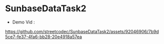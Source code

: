 # SunbaseDataTask2
- Demo Vid : 

https://github.com/streetcodec/SunbaseDataTask2/assets/92046906/7b9d5ce7-fe37-4fa6-bb28-20e4918a57ea

